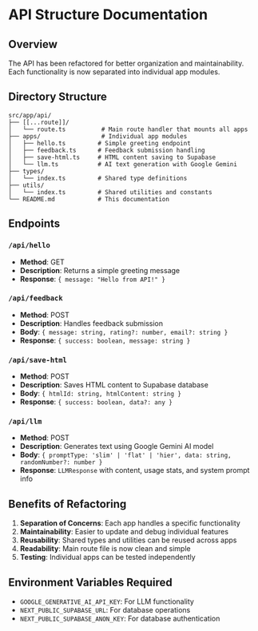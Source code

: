 # API Structure Documentation

## Overview
The API has been refactored for better organization and maintainability. Each functionality is now separated into individual app modules.

## Directory Structure

```
src/app/api/
├── [[...route]]/
│   └── route.ts          # Main route handler that mounts all apps
├── apps/                 # Individual app modules
│   ├── hello.ts         # Simple greeting endpoint
│   ├── feedback.ts      # Feedback submission handling
│   ├── save-html.ts     # HTML content saving to Supabase
│   └── llm.ts           # AI text generation with Google Gemini
├── types/
│   └── index.ts         # Shared type definitions
├── utils/
│   └── index.ts         # Shared utilities and constants
└── README.md            # This documentation
```

## Endpoints

### `/api/hello`
- **Method**: GET
- **Description**: Returns a simple greeting message
- **Response**: `{ message: "Hello from API!" }`

### `/api/feedback`
- **Method**: POST
- **Description**: Handles feedback submission
- **Body**: `{ message: string, rating?: number, email?: string }`
- **Response**: `{ success: boolean, message: string }`

### `/api/save-html`
- **Method**: POST
- **Description**: Saves HTML content to Supabase database
- **Body**: `{ htmlId: string, htmlContent: string }`
- **Response**: `{ success: boolean, data?: any }`

### `/api/llm`
- **Method**: POST
- **Description**: Generates text using Google Gemini AI model
- **Body**: `{ promptType: 'slim' | 'flat' | 'hier', data: string, randomNumber?: number }`
- **Response**: `LLMResponse` with content, usage stats, and system prompt info

## Benefits of Refactoring

1. **Separation of Concerns**: Each app handles a specific functionality
2. **Maintainability**: Easier to update and debug individual features
3. **Reusability**: Shared types and utilities can be reused across apps
4. **Readability**: Main route file is now clean and simple
5. **Testing**: Individual apps can be tested independently

## Environment Variables Required

- `GOOGLE_GENERATIVE_AI_API_KEY`: For LLM functionality
- `NEXT_PUBLIC_SUPABASE_URL`: For database operations
- `NEXT_PUBLIC_SUPABASE_ANON_KEY`: For database authentication 